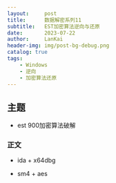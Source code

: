 ```yaml
---
layout:     post
title:      数据解密系列11
subtitle:   EST加密算法逆向与还原
date:       2023-07-22
author:     LanKai
header-img: img/post-bg-debug.png
catalog: true
tags:
    - Windows
    - 逆向
    - 加密算法还原
---
```




## 主题
- est 900加密算法破解

### 正文
- ida + x64dbg

- sm4 + aes
